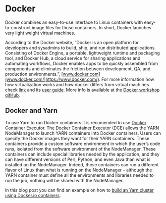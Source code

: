Docker
================

Docker  combines an easy-to-use interface to Linux containers with easy-to-construct image files for those containers.
In short, Docker launches very light weight virtual machines.

According to the Docker website, “Docker is an open platform for developers and sysadmins to
build, ship, and run distributed applications. Consisting of Docker Engine, a portable, lightweight
runtime and packaging tool, and Docker Hub, a cloud service for sharing applications and
automating workflows, Docker enables apps to be quickly assembled from components and
eliminates the friction between development, QA, and production environments.”, [www.docker.com](www.docker.com/]https://www.docker.com/).
For more information how how virtualization works and how docker differs from virtual machines check
[link](http://cloudanddevopswf.com/files/9851-Managing_Applications_in_Docker_Containers.pdf) and its [user guide](https://docs.docker.com/userguide/).
More info is available at the [Docker workshop gitHub](https://github.com/mkuzak/shipcamel).

Docker and Yarn
---------------

To use Yarn to run Docker containers it is recomended to use [Docker Container Executor](https://hadoop.apache.org/docs/current/hadoop-yarn/hadoop-yarn-site/DockerContainerExecutor.html).
The Docker Container Executor (DCE) allows the YARN NodeManager to launch YARN containers into Docker containers. Users
can specify the Docker images they want for their YARN containers. These containers provide a custom software environment
in which the user’s code runs, isolated from the software environment of the NodeManager. These containers can include
special libraries needed by the application, and they can have different versions of Perl, Python, and even Java than what
is installed on the NodeManager. Indeed, these containers can run a different flavor of Linux than what is running on the
NodeManager – although the YARN container must define all the environments and libraries needed to run the job, nothing
will be shared with the NodeManager.

In this blog post you can find an example on how to [build an Yarn cluster using Docker.io containers](http://lresende.blogspot.nl/2015/01/building-yarn-cluster-using-dockerio.html).

